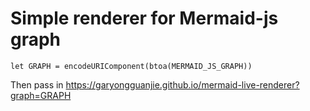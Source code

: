 # Simple renderer for Mermaid-js graph
```
let GRAPH = encodeURIComponent(btoa(MERMAID_JS_GRAPH))
```

Then pass in https://garyongguanjie.github.io/mermaid-live-renderer?graph=GRAPH